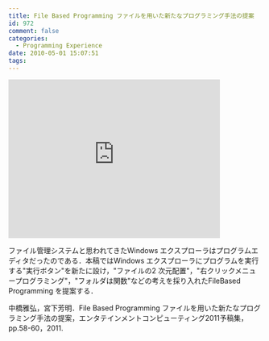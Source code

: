 ```yaml
---
title: File Based Programming ファイルを用いた新たなプログラミング手法の提案
id: 972
comment: false
categories:
  - Programming Experience
date: 2010-05-01 15:07:51
tags:
---
```



<iframe width="420" height="315" src="https://www.youtube.com/embed/3zubZf2c8BI" frameborder="0" allowfullscreen></iframe>

<!--more-->
ファイル管理システムと思われてきたWindows エクスプローラはプログラムエディタだったのである．本稿ではWindows エクスプローラにプログラムを実行する"実行ボタン"を新たに設け，"ファイルの2 次元配置"，"右クリックメニュープログラミング"，"フォルダは関数"などの考えを採り入れたFileBased Programming を提案する．

中橋雅弘，宮下芳明．File Based Programming ファイルを用いた新たなプログラミング手法の提案，エンタテインメントコンピューティング2011予稿集，pp.58-60，2011\.
